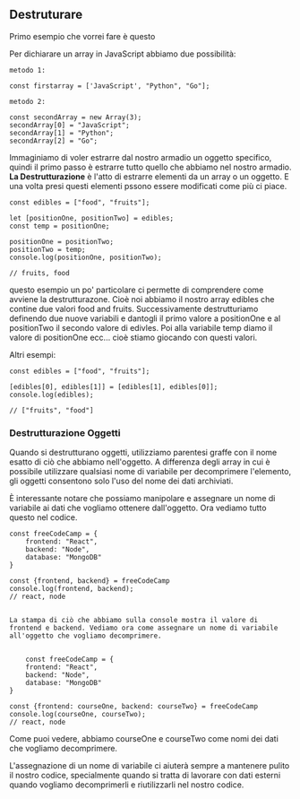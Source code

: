 ## Destruturare

Primo esempio che vorrei fare è questo

Per dichiarare un array in JavaScript abbiamo due possibilità:

    metodo 1:
    
    const firstarray = ['JavaScript', "Python", "Go"];

    metodo 2:

    const secondArray = new Array(3);
    secondArray[0] = "JavaScript";
    secondArray[1] = "Python";
    secondArray[2] = "Go";


Immaginiamo di voler estrarre dal nostro armadio un oggetto specifico, quindi il primo passo è estrarre tutto quello che abbiamo nel nostro armadio.
**La Destrutturazione** è l'atto di estrarre elementi da un array o un oggetto. E una volta presi questi elementi pssono essere modificati come più ci piace.

    const edibles = ["food", "fruits"];

    let [positionOne, positionTwo] = edibles;
    const temp = positionOne;

    positionOne = positionTwo;
    positionTwo = temp;
    console.log(positionOne, positionTwo);

    // fruits, food

questo esempio un po' particolare ci permette di comprendere come avviene la destrutturazone. Cioè noi abbiamo il nostro array edibles che contine due valori food and fruits. Successivamente destrutturiamo definendo due nuove variabili e dantogli il primo valore a positionOne e al positionTwo il secondo valore di edivles.
Poi alla variabile temp diamo il valore di positionOne ecc... cioè stiamo giocando con questi valori.


Altri esempi:


    const edibles = ["food", "fruits"];

    [edibles[0], edibles[1]] = [edibles[1], edibles[0]];
    console.log(edibles);

    // ["fruits", "food"]


### Destrutturazione Oggetti

Quando si destrutturano oggetti, utilizziamo parentesi graffe con il nome esatto di ciò che abbiamo nell'oggetto. A differenza degli array in cui è possibile utilizzare qualsiasi nome di variabile per decomprimere l'elemento, gli oggetti consentono solo l'uso del nome dei dati archiviati.

È interessante notare che possiamo manipolare e assegnare un nome di variabile ai dati che vogliamo ottenere dall'oggetto. Ora vediamo tutto questo nel codice.

    const freeCodeCamp = {
        frontend: "React",
        backend: "Node",
        database: "MongoDB"
    }

    const {frontend, backend} = freeCodeCamp
    console.log(frontend, backend);
    // react, node


    La stampa di ciò che abbiamo sulla console mostra il valore di frontend e backend. Vediamo ora come assegnare un nome di variabile all'oggetto che vogliamo decomprimere.
    

        const freeCodeCamp = {
        frontend: "React",
        backend: "Node",
        database: "MongoDB"
    }

    const {frontend: courseOne, backend: courseTwo} = freeCodeCamp
    console.log(courseOne, courseTwo);
    // react, node


Come puoi vedere, abbiamo courseOne e courseTwo come nomi dei dati che vogliamo decomprimere.

L'assegnazione di un nome di variabile ci aiuterà sempre a mantenere pulito il nostro codice, specialmente quando si tratta di lavorare con dati esterni quando vogliamo decomprimerli e riutilizzarli nel nostro codice.